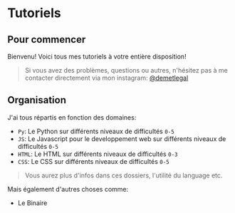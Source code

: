 # Tutoriels

## Pour commencer

Bienvenu! Voici tous mes tutoriels à votre entière disposition!
> Si vous avez des problèmes, questions ou autres, n'hésitez pas à me contacter directement via mon instagram: [@demetlegal](https://www.instagram.com/demetlegal/)

## Organisation

J'ai tous répartis en fonction des domaines:

- `Py`: Le Python sur différents niveaux de difficultés `0-5`
- `JS`: Le Javascript pour le developpement web sur différents niveaux de difficultés `0-5`
- `HTML`: Le HTML sur différents niveaux de difficultés `0-3`
- `CSS`: Le CSS sur différents niveaux de difficultés `0-5`

> Vous aurez plus d'infos dans ces dossiers, l'utilité du language etc.

Mais également d'autres choses comme:

- Le Binaire